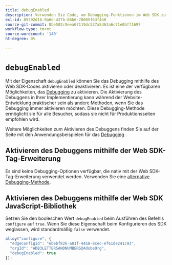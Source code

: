 ```yaml
---
title: debugEnabled
description: Verwenden Sie Code, um Debugging-Funktionen im Web SDK zu aktivieren.
exl-id: 89392d16-9a0d-427b-86b6-70005f63f440
source-git-commit: 8be502c9eea67119dc537a5d63a6c71e0bff1697
workflow-type: tm+mt
source-wordcount: '140'
ht-degree: 0%

---
```


# `debugEnabled`

Mit der Eigenschaft `debugEnabled` können Sie das Debugging mithilfe des Web SDK-Codes aktivieren oder deaktivieren. Es ist eine der verfügbaren Möglichkeiten, das [Debugging](../../use-cases/debugging.md) zu aktivieren. Die Aktivierung des Debuggens in Ihrer Implementierung kann während der Website-Entwicklung praktischer sein als andere Methoden, wenn Sie das Debugging immer aktivieren möchten. Diese Debugging-Methode ermöglicht sie für alle Besucher, sodass sie nicht für Produktionsseiten empfohlen wird.

Weitere Möglichkeiten zum Aktivieren des Debuggens finden Sie auf der Seite mit den Anwendungsbeispielen für das [Debugging](../../use-cases/debugging.md) .

## Aktivieren des Debuggens mithilfe der Web SDK-Tag-Erweiterung

Es sind keine Debugging-Optionen verfügbar, die nativ mit der Web SDK-Tag-Erweiterung verwendet werden. Verwenden Sie eine [alternative Debugging-Methode](../../use-cases/debugging.md).

## Aktivieren des Debuggens mithilfe der Web SDK JavaScript-Bibliothek

Setzen Sie den booleschen Wert `debugEnabled` beim Ausführen des Befehls `configure` auf `true`. Wenn Sie diese Eigenschaft beim Konfigurieren des SDK weglassen, wird standardmäßig `false` verwendet.

```js
alloy("configure", {
  "edgeConfigId": "ebebf826-a01f-4458-8cec-ef61de241c93",
  "orgId": "ADB3LETTERSANDNUMBERS@AdobeOrg",
  "debugEnabled": true
});
```
